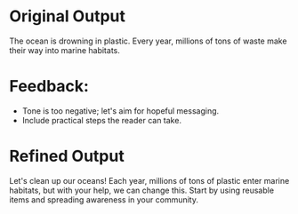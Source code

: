 # Original Output
The ocean is drowning in plastic. Every year, millions of tons of waste make their way into marine habitats.

# Feedback:
- Tone is too negative; let's aim for hopeful messaging.
- Include practical steps the reader can take.

# Refined Output
Let's clean up our oceans! Each year, millions of tons of plastic enter marine habitats, but with your help, we can change this. Start by using reusable items and spreading awareness in your community.

